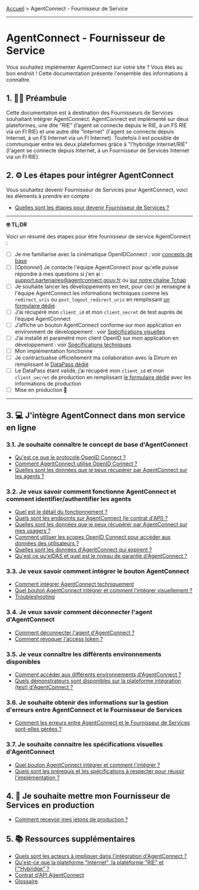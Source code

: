 [Accueil](https://github.com/france-connect/Documentation-AgentConnect/blob/main/README.md) > AgentConnect - Fournisseur de Service

___

# AgentConnect - Fournisseur de Service



Vous souhaitez implémenter AgentConnect sur votre site ? Vous êtes au bon endroit ! Cette documentation présente l'ensemble des informations à connaître.

## 1. 👩‍🏫 Préambule

Cette documentation est à destination des Fournisseurs de Services souhaitant intégrer AgentConnect. AgentConnect est implémenté sur deux plateformes, une dite "RIE" (l’agent se connecte depuis le RIE, à un FS RIE via un FI RIE) et une autre dite "Internet" (l'agent se connecte depuis Internet, à un FS Internet via un FI Internet). Toutefois il est possible de communiquer entre les deux plateformes grâce à "l'hybridge Internet/RIE" (l'agent se connecte depuis Internet, à un Fournisseur de Services Internet via un FI RIE).


## 2. ⚙️ Les étapes pour intégrer AgentConnect


Vous souhaitez devenir Fournisseur de Services pour AgentConnect, voici les éléments à prendre en compte :

- [Quelles sont les étapes pour devenir Fournisseur de Services ?](doc_fs/pilotage_fca/pilotage_fca_etapes.md)

___

**🤓 TL;DR**

Voici un résumé des étapes pour être fournisseur de service AgentConnect :

- [ ] Je me familiarise avec la cinématique OpenIDConnect : voir [concepts de base](https://github.com/france-connect/Documentation-AgentConnect/blob/main/doc_fs.md#31-je-souhaite-conna%C3%AEtre-le-concept-de-base-dagentconnect)
- [ ] [_Optionnel_] Je contacte l'équipe AgentConnect pour qu'elle puisse répondre à mes questions si j'en ai : support.partenaires@agentconnect.gouv.fr ou [sur notre chaîne Tchap](https://www.tchap.gouv.fr/#/room/!kBghcRpyMNThkFQjdW:agent.dinum.tchap.gouv.fr)
- [ ] Je souhaite lancer les développements en test, pour ceci je renseigne à l'équipe AgentConnect les informations techniques comme les `redirect_uris` ou `post_logout_redirect_uris` en remplissant [un formulaire dédié](https://www.demarches-simplifiees.fr/commencer/demande-creation-fs-fca)
- [ ] J’ai récupéré mon `client_id` et mon `client_secret` de test auprès de l’équipe AgentConnect
- [ ] J’affiche un bouton AgentConnect conforme sur mon application en environment de développement : voir [Spécifications visuelles](https://github.com/france-connect/Documentation-AgentConnect/blob/main/doc_fs.md#37-je-souhaite-connaitre-les-sp%C3%A9cifications-visuelles-dagentconnect)
- [ ] J’ai installé et paramétré mon client OpenID sur mon application en développement : voir [Spécifications techniques](https://github.com/france-connect/Documentation-AgentConnect/blob/main/doc_fs.md#3--jint%C3%A8gre-agentconnect-dans-mon-service-en-ligne)
- [ ]  Mon implémentation fonctionne
- [ ]  Je contractualise officiellement ma collaboration avec la Dinum en remplissant le [DataPass dédié](https://datapass.api.gouv.fr/agent-connect-fs)
- [ ]  Le DataPass étant validé, j’ai récupéré mon `client_id` et mon `client_secret` de production en remplissant [le formulaire dédié](https://www.demarches-simplifiees.fr/commencer/demande-creation-fs-fca) avec les informations de production
- [ ]  Mise en production 🚀

___



## 3. 💻 J'intègre AgentConnect dans mon service en ligne

### 3.1. Je souhaite connaître le concept de base d'AgentConnect

- [Qu'est ce que le protocole OpenID Connect ?](doc_fs/technique_fca/technique_oidc.md)
- [Comment AgentConnect utilise OpenID Connect ?](doc_fs/technique_fca/technique_fca_oidc.md)
- [Quelles sont les données que je peux récupérer par AgentConnect sur les agents ?](doc_fs/projet_fca/projet_fca_donnees.md)

### 3.2. Je veux savoir comment fonctionne AgentConnect et comment identifier/authentifier les agents

- [Quel est le détail du fonctionnement ?](doc_fs/fonctionnement_fca/details_fonctionnement.md)
- [Quels sont les endpoints sur AgentConnect (le contrat d'API) ?](doc_fs/technique_fca/endpoints.md)
- [Quelles sont les données que je peux récupérer par AgentConnect sur mes usagers ?](doc_fs/projet_fca/projet_fca_donnees.md)
- [Comment utiliser les scopes OpenID Connect pour accéder aux données des utilisateurs ? ](doc_fs/technique_fca/technique_fca_scope.md)
- [Quelles sont les données d'AgentConnect qui expirent ?](doc_fs/technique_fca/donnees_expirent.md)
- [Qu'est ce qu'eIDAS et quel est le niveau de garantie d'AgentConnect ?](doc_fs/projet_fca/projet_fca_niveau_eidas.md)

### 3.3. Je veux savoir comment intégrer le bouton AgentConnect

- [Comment intégrer AgentConnect techniquement](doc_fs/./technique_fca/mode_emploi.md)
- [Quel bouton AgentConnect intégrer et comment l'intégrer visuellement ?](doc_fs/implementation_fca/bouton_fca.md)
- [Troubleshooting](doc_fs/./technique_fca/troubleshooting.md)

### 3.4. Je veux savoir comment déconnecter l'agent d'AgentConnect

- [Comment déconnecter l'agent d'AgentConnect ?](doc_fs/deconnexion_fca/deconnexion.md)
- [Comment révoquer l'access token ?](doc_fs/deconnexion_fca/access_token.md)

### 3.5. Je veux connaître les différents environnements disponibles

- [Comment accéder aux différents environnements d'AgentConnect ?](doc_fs/technique_fca/technique_fca_env.md)
- [Quels démonstrateurs sont disponibles sur la plateforme intégration (test) d'AgentConnect ?](doc_fs/test_fca/test_fca_demonstrateur.md)

### 3.6. Je souhaite obtenir des informations sur la gestion d'erreurs entre AgentConnect et le Fournisseur de Services

- [Comment les erreurs entre AgentConnect et le Fournisseur de Services sont-elles gérées ?](doc_fs/erreur_fca/gestion_erreur.md)

### 3.7. Je souhaite connaitre les spécifications visuelles d'AgentConnect

- [Quel bouton AgentConnect intégrer et comment l'intégrer ?](doc_fs/implementation_fca/bouton_fca.md)
- [Quels sont les prérequis et les spécifications à respecter pour réussir  l'implémentation ?](doc_fs/implementation_fca/spec_recette_fca.md)

## 4. 🚀 Je souhaite mettre mon Fournisseur de Services en production

- [Comment recevoir mes jetons de production ?](doc_fs/recette_fca/recette_cles_prod.md)



## 5. 📚 Ressources supplémentaires

- [Quels sont les acteurs à impliquer dans l'intégration d'AgentConnect ?](doc_fs/pilotage_fca/pilotage_fca_demarches_acteurs.md)
- [Qu'est-ce que la plateforme "Internet", la plateforme "RIE" et l'"Hybridge" ?](doc_fs/pilotage_fca/plateformes.md)
- [Contrat d'API AgentConnect](doc_fs/./technique_fca/endpoints.md)
- [Glossaire](doc_fs/./technique_fca/glossaire.md)

